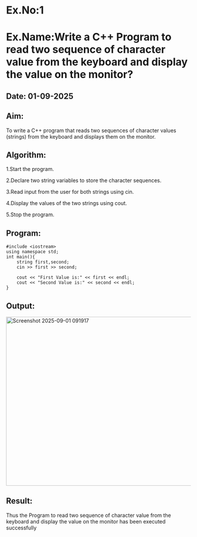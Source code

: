 # Ex.No:1
# Ex.Name:Write a C++ Program to read two sequence of character  value from the keyboard and display the value on the monitor?
## Date: 01-09-2025
## Aim:
To write a C++ program that reads two sequences of character values (strings) from the keyboard and displays them on the monitor.

## Algorithm:
1.Start the program.

2.Declare two string variables to store the character sequences.

3.Read input from the user for both strings using cin.

4.Display the values of the two strings using cout.

5.Stop the program.
## Program:
```
#include <iostream>
using namespace std;
int main(){
    string first,second;
    cin >> first >> second;
    
    cout << "First Value is:" << first << endl;
    cout << "Second Value is:" << second << endl;
}
```






## Output:
<img width="1189" height="460" alt="Screenshot 2025-09-01 091917" src="https://github.com/user-attachments/assets/ae862f9c-4c87-4b61-9f3b-e356982d19a2" />



## Result:
Thus the Program to read two sequence of character  value from the keyboard and display the value on the monitor has been executed successfully

